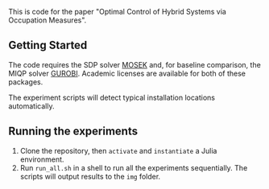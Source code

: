 This is code for the paper "Optimal Control of Hybrid Systems via Occupation Measures".

## Getting Started
The code requires the SDP solver [MOSEK](https://www.mosek.com/) and, for baseline comparison, the MIQP solver [GUROBI](https://www.gurobi.com/). Academic licenses are available for both of these packages.

The experiment scripts will detect typical installation locations automatically.

## Running the experiments
1. Clone the repository, then `activate`  and `instantiate` a Julia environment.
2. Run `run_all.sh` in a shell to run all the experiments sequentially. The scripts will output results to the `img` folder.
